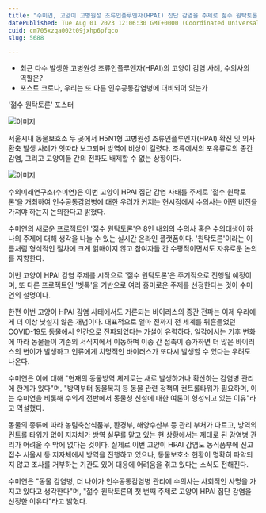 ```yaml
---
title: "수미연, 고양이 고병원성 조류인플루엔자(HPAI) 집단 감염을 주제로 젊수 원탁토론 연다"
datePublished: Tue Aug 01 2023 12:06:30 GMT+0000 (Coordinated Universal Time)
cuid: cm705xzqa002t09jxhp6pfqco
slug: 5688

---
```



- 최근 다수 발생한 고병원성 조류인플루엔자(HPAI)의 고양이 감염 사례, 수의사의 역할은?
- 포스트 코로나, 우리는 또 다른 인수공통감염병에 대비되어 있는가

'젊수 원탁토론' 포스터

![이미지](https://cdn.hashnode.com/res/hashnode/image/upload/v1739259066971/913a03d8-3578-41e2-8af6-2da28269bbf7.png)

서울시내 동물보호소 두 곳에서 H5N1형 고병원성 조류인플루엔자(HPAI) 확진 및 의사환축 발생 사례가 잇따라 보고되며 방역에 비상이 걸렸다. 조류에서의 포유류로의 종간 감염, 그리고 고양이들 간의 전파도 배제할 수 없는 상황이다.

![이미지](https://cdn.hashnode.com/res/hashnode/image/upload/v1739259069100/b6921314-94f4-4b68-9142-d2db04fa3a7b.png)

수의미래연구소(수미연)은 이번 고양이 HPAI 집단 감염 사태를 주제로 '젊수 원탁토론'을 개최하여 인수공통감염병에 대한 우려가 커지는 현시점에서 수의사는 어떤 비전을 가져야 하는지 논의한다고 밝혔다.

수미연의 새로운 프로젝트인 '젊수 원탁토론'은 8인 내외의 수의사 혹은 수의대생이 하나의 주제에 대해 생각을 나눌 수 있는 실시간 온라인 플랫폼이다. '원탁토론'이라는 이름처럼 형식적인 절차에 크게 얽매이지 않고 참여자들 간 수평적이면서도 자유로운 논의를 지향한다.

이번 고양이 HPAI 감염 주제를 시작으로 '젊수 원탁토론'은 주기적으로 진행될 예정이며, 또 다른 프로젝트인 '벳톡'을 기반으로 여러 흥미로운 주제를 선정한다는 것이 수미연의 설명이다.

한편 이번 고양이 HPAI 감염 사태에서도 거론되는 바이러스의 종간 전파는 이제 우리에게 더 이상 낯설지 않은 개념이다. 대표적으로 얼마 전까지 전 세계를 뒤흔들었던 COVID-19도 동물에서 인간으로 전파되었다는 가설이 유력하다. 일각에서는 기후 변화에 따라 동물들이 기존의 서식지에서 이동하며 이종 간 접촉이 증가하면 더 많은 바이러스의 변이가 발생하고 인류에게 치명적인 바이러스가 또다시 발생할 수 있다는 우려도 나온다.

수미연은 이에 대해 "현재의 동물방역 체계로는 새로 발생하거나 확산하는 감염병 관리에 한계가 있다"며, "방역부터 동물복지 등 동물 관련 정책의 컨트롤타워가 필요하며, 이는 수미연을 비롯해 수의계 전반에서 동물청 신설에 대한 여론이 형성되고 있는 이유"라고 역설했다.

동물의 종류에 따라 농림축산식품부, 환경부, 해양수산부 등 관리 부처가 다르고, 방역의 컨트롤 타워가 없이 지자체가 방역 실무를 맡고 있는 현 상황에서는 제대로 된 감염병 관리가 어려울 수 밖에 없다는 것이다. 실제로 이번 고양이 HPAI 감염도 농식품부에 신고 접수 서울시 등 지자체에서 방역을 진행하고 있으나, 동물보호소 현황이 명확히 파악되지 않고 조사를 거부하는 기관도 있어 대응에 어려움을 겪고 있다는 소식도 전해진다.

수미연은 "동물 감염병, 더 나아가 인수공통감염병 관리에 수의사는 사회적인 사명을 가지고 있다고 생각한다"며, "젊수 원탁토론의 첫 번째 주제로 고양이 HPAI 집단 감염을 선정한 이유다"라고 밝혔다.
